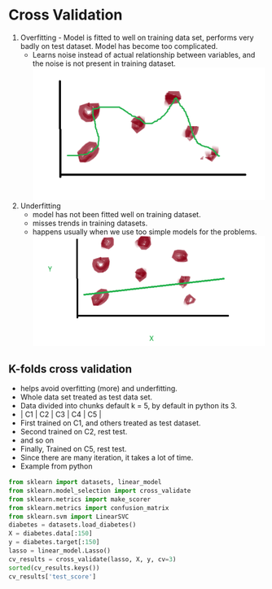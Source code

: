 # Cross Validation
1. Overfitting
       - Model is fitted to well on training data set, performs very badly on test dataset. Model has become too complicated.
   - Learns noise instead of actual relationship between variables, and the noise is not present in training dataset.
![overfitting.png](./overfitting.png)
2. Underfitting
   - model has not been fitted well on training dataset.
   - misses trends in training datasets.
   - happens usually when we use too simple models for the problems.
![UnderFitting.png](./UnderFitting.png)
## K-folds cross validation
- helps avoid overfitting (more) and underfitting.
- Whole data set treated as test data set.
- Data divided into chunks default k = 5, by default in python its 3.
- | C1 | C2 | C3 | C4 | C5 |
- First trained on C1, and others treated as test dataset.
- Second trained on C2, rest test.
- and so on
- Finally, Trained on C5, rest test.
- Since there are many iteration, it takes a lot of time.
- Example from python
```python
from sklearn import datasets, linear_model
from sklearn.model_selection import cross_validate
from sklearn.metrics import make_scorer
from sklearn.metrics import confusion_matrix
from sklearn.svm import LinearSVC
diabetes = datasets.load_diabetes()
X = diabetes.data[:150]
y = diabetes.target[:150]
lasso = linear_model.Lasso()
cv_results = cross_validate(lasso, X, y, cv=3)
sorted(cv_results.keys())
cv_results['test_score']
```